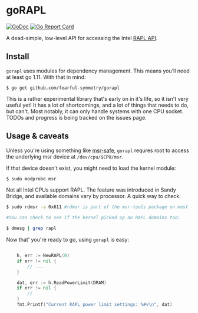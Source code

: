 # goRAPL

[![GoDoc](https://godoc.org/github.com/fearful-symmetry/gorapl?status.svg)](https://godoc.org/github.com/fearful-symmetry/gorapl)  [![Go Report Card](https://goreportcard.com/badge/github.com/fearful-symmetry/gorapl)](https://goreportcard.com/report/github.com/fearful-symmetry/gorapl)

A dead-simple, low-level API for accessing the Intel [RAPL API](https://www.phoronix.com/scan.php?page=news_item&px=MTcxMjY).


## Install

`gorapl` uses modules for dependency management. This means you'll need at least go 1.11. With that in mind:

```
$ go get github.com/fearful-symmetry/gorapl
```

This is a rather experimental library that's early on in it's life, so it isn't very useful yet! It has a lot of shortcomings, and a lot of things that needs to do, but can't. Most notably, it can only handle systems with one CPU socket. TODOs and progress is being tracked on the issues page.

## Usage & caveats

Unless you're using something like [msr-safe](https://github.com/llnl/msr-safe), `gorapl` requres root to access the underlying msr device at `/dev/cpu/$CPU/msr`. 

If that device doesn't exist, you might need to load the kernel module:

```bash
$ sudo modprobe msr
```

Not all Intel CPUs support RAPL. The feature was introduced in Sandy Bridge, and available domains vary by processor. A quick way to check:

```bash
$ sudo rdmsr -a 0x611 #rdmsr is part of the msr-tools package on most linuxes

#You can check to see if the kernel picked up an RAPL domains too:

$ dmesg | grep rapl

```

Now that' you're ready to go, using `gorapl` is easy:

```go

    h, err := NewRAPL(0)
    if err != nil {
        // ...
    }

	dat, err := h.ReadPowerLimit(DRAM)
	if err != nil {
		//
	}
	fmt.Printf("Current RAPL power limit settings: %#v\n", dat)

```